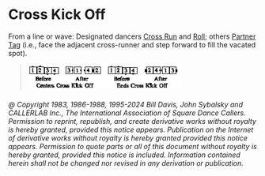 
# Cross Kick Off

From a line or wave: Designated dancers [Cross Run](../b2/run.md) and
[Roll](../plus/anything_and_roll.md); 
others [Partner Tag](../a1/partner_tag.md) 
(i.e., face the adjacent cross-runner and step forward to fill the vacated spot).

> 
> ![alt](cross_kick_off.png)
> 

###### @ Copyright 1983, 1986-1988, 1995-2024 Bill Davis, John Sybalsky and CALLERLAB Inc., The International Association of Square Dance Callers. Permission to reprint, republish, and create derivative works without royalty is hereby granted, provided this notice appears. Publication on the Internet of derivative works without royalty is hereby granted provided this notice appears. Permission to quote parts or all of this document without royalty is hereby granted, provided this notice is included. Information contained herein shall not be changed nor revised in any derivation or publication.

